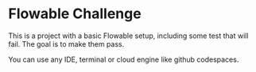 # Flowable Challenge

This is a project with a basic Flowable setup, including some test that will fail. The goal is to make them pass.

You can use any IDE, terminal or cloud engine like github codespaces.
